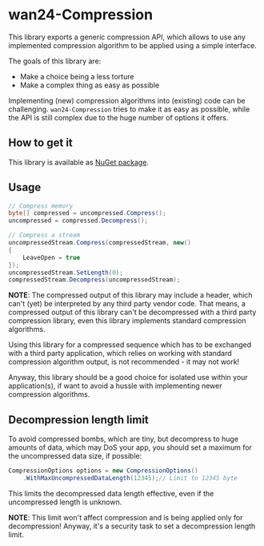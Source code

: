 # wan24-Compression

This library exports a generic compression API, which allows to use any 
implemented compression algorithm to be applied using a simple interface.

The goals of this library are:

- Make a choice being a less torture
- Make a complex thing as easy as possible

Implementing (new) compression algorithms into (existing) code can be 
challenging. `wan24-Compression` tries to make it as easy as possible, while 
the API is still complex due to the huge number of options it offers.

## How to get it

This library is available as 
[NuGet package](https://www.nuget.org/packages/wan24-Compression/).

## Usage

```cs
// Compress memory
byte[] compressed = uncompressed.Compress();
uncompressed = compressed.Decompress();

// Compress a stream
uncompressedStream.Compress(compressedStream, new()
{
    LeaveOpen = true
});
uncompressedStream.SetLength(0);
compressedStream.Decompress(uncompressedStream);
```

**NOTE**: The compressed output of this library may include a header, which 
can't (yet) be interpreted by any third party vendor code. That means, a 
compressed output of this library can't be decompressed with a third party 
compression library, even this library implements standard compression 
algorithms.

Using this library for a compressed sequence which has to be exchanged with a 
third party application, which relies on working with standard compression 
algorithm output, is not recommended - it may not work!

Anyway, this library should be a good choice for isolated use within your 
application(s), if want to avoid a hussle with implementing newer compression 
algorithms.

## Decompression length limit

To avoid compressed bombs, which are tiny, but decompress to huge amounts of 
data, which may DoS your app, you should set a maximum for the uncompressed 
data size, if possible:

```cs
CompressionOptions options = new CompressionOptions()
    .WithMaxUncompressedDataLength(12345);// Limit to 12345 byte
```

This limits the decompressed data length effective, even if the uncompressed 
length is unknown.

**NOTE**: This limit won't affect compression and is being applied only for 
decompression! Anyway, it's a security task to set a decompression length 
limit.
